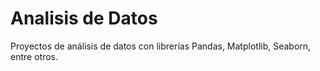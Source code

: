 # Analisis de Datos
Proyectos de análisis de datos con librerías Pandas, Matplotlib, Seaborn, entre otros.  
